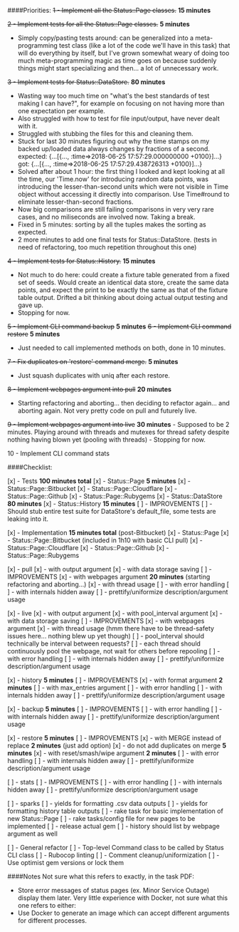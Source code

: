 ####Priorities:
~~1 - Implement all the Status::Page classes.~~ **15 minutes**

~~2 - Implement tests for all the Status::Page classes.~~ **5 minutes**
  - Simply copy/pasting tests around: can be generalized into a
    meta-programming test class (like a lot of the code we'll have in this
    task) that will do everything by itself, but I've grown somewhat weary of
    doing too much meta-programming magic as time goes on because suddenly
    things might start specializing and then... a lot of unnecessary work.

~~3 - Implement tests for Status::DataStore.~~ **80 minutes**
  - Wasting way too much time on "what's the best standards of test making I can
    have?", for example on focusing on not having more than one expectation per
    example.
  - Also struggled with how to test for file input/output, have never
    dealt with it.
  - Struggled with stubbing the files for this and cleaning them.
  - Stuck for last 30 minutes figuring out why the time stamps on my backed
    up/loaded data always changes by fractions of a second.
    expected: {...[{..., :time=>2018-06-25 17:57:29.000000000 +0100}]...}
         got: {...[{..., :time=>2018-06-25 17:57:29.438726313 +0100}]...}
  - Solved after about 1 hour: the first thing I looked and kept looking at
    all the time, our 'Time.now' for introducing random data points, was
    introducing the lesser-than-second units which were not visible in Time
    object without accessing it directly into comparison. Use Time#round to
    eliminate lesser-than-second fractions.
  - Now big comparisons are still failing comparisons in very very rare cases,
    and no miliseconds are involved now. Taking a break.
  - Fixed in 5 minutes: sorting by all the tuples makes the sorting as expected.
  - 2 more minutes to add one final tests for Status::DataStore. (tests in
    need of refactoring, too much repetition throughout this one)

~~4 - Implement tests for Status::History.~~ **15 minutes**
  - Not much to do here: could create a fixture table generated from a fixed set
    of seeds. Would create an identical data store, create the same data points,
    and expect the print to be exactly the same as that of the fixture table
    output. Drifted a bit thinking about doing actual output testing and gave
    up.
  - Stopping for now.

~~5 - Implement CLI command backup~~ **5 minutes**
~~6 - Implement CLI command restore~~ **5 minutes**
  - Just needed to call implemented methods on both, done in 10 minutes.

~~7 - Fix duplicates on 'restore' command merge.~~ **5 minutes**
  - Just squash duplicates with uniq after each restore.

~~8 - Implement webpages argument into pull~~ **20 minutes**
  - Starting refactoring and aborting... then deciding to refactor again... and
    aborting again. Not very pretty code on pull and futurely live.

~~9 - Implement webpages argument into live~~ **30 minutes**
    - Supposed to be 2 minutes. Playing around with threads and mutexes for thread
      safety despite nothing having blown yet (pooling with threads)
    - Stopping for now.

10 - Implement CLI command stats

####Checklist:

[x] - Tests **100 minutes total**
  [x] - Status::Page **5 minutes**
    [x] - Status::Page::Bitbucket
    [x] - Status::Page::Cloudflare
    [x] - Status::Page::Github
    [x] - Status::Page::Rubygems
  [x] - Status::DataStore **80 minutes**
  [x] - Status::History **15 minutes**
  [ ] - IMPROVEMENTS
    [ ] - Should stub entire test suite for DataStore's default_file, some tests
          are leaking into it.

[x] - Implementation **15 minutes total** (post-Bitbucket)
  [x] - Status::Page
    [x] - Status::Page::Bitbucket (included in 1h10 with basic CLI pull)
    [x] - Status::Page::Cloudflare
    [x] - Status::Page::Github
    [x] - Status::Page::Rubygems

[x] - pull
  [x] - with output argument
  [x] - with data storage saving
  [ ] - IMPROVEMENTS
    [x] - with webpages argument **20 minutes** (starting refactoring and aborting...)
    [x] - with thread usage
    [ ] - with error handling
    [ ] - with internals hidden away
    [ ] - prettify/uniformize description/argument usage

[x] - live
  [x] - with output argument
  [x] - with pool_interval argument
  [x] - with data storage saving
  [ ] - IMPROVEMENTS
    [x] - with webpages argument
    [x] - with thread usage (hmm there have to be thread-safety issues here...
          nothing blew up yet though)
    [ ] - pool_interval should technically be interval between requests?
    [ ] - each thread should continuously pool the webpage, not wait for others
          before repooling
    [ ] - with error handling
    [ ] - with internals hidden away
    [ ] - prettify/uniformize description/argument usage

[x] - history **5 minutes**
  [ ] - IMPROVEMENTS
    [x] - with format argument **2 minutes**
    [ ] - with max_entries argument
    [ ] - with error handling
    [ ] - with internals hidden away
    [ ] - prettify/uniformize description/argument usage

[x] - backup **5 minutes**
  [ ] - IMPROVEMENTS
    [ ] - with error handling
    [ ] - with internals hidden away
    [ ] - prettify/uniformize description/argument usage

[x] - restore **5 minutes**
  [ ] - IMPROVEMENTS
    [x] - with MERGE instead of replace **2 minutes** (just add option)
      [x] - do not add duplicates on merge **5 minutes**
    [x] - with reset/smash/wipe argument **2 minutes**
    [ ] - with error handling
    [ ] - with internals hidden away
    [ ] - prettify/uniformize description/argument usage

[ ] - stats
  [ ] - IMPROVEMENTS
    [ ] - with error handling
    [ ] - with internals hidden away
    [ ] - prettify/uniformize description/argument usage

[ ] - sparks
  [ ] - yields for formatting .csv data outputs
  [ ] - yields for formatting history table outputs
  [ ] - rake task for basic implementation of new Status::Page
  [ ] - rake tasks/config file for new pages to be implemented
  [ ] - release actual gem
  [ ] - history should list by webpage argument as well

[ ] - General refactor
  [ ] - Top-level Command class to be called by Status CLI class
  [ ] - Rubocop linting
  [ ] - Comment cleanup/uniformization
  [ ] - Use optimist gem versions or lock them

####Notes
Not sure what this refers to exactly, in the task PDF:
  - Store error messages of status pages (ex. Minor Service Outage) display them later.
Very little experience with Docker, not sure what this one refers to either:
  - Use Docker to generate an image which can accept different arguments for
different processes.
